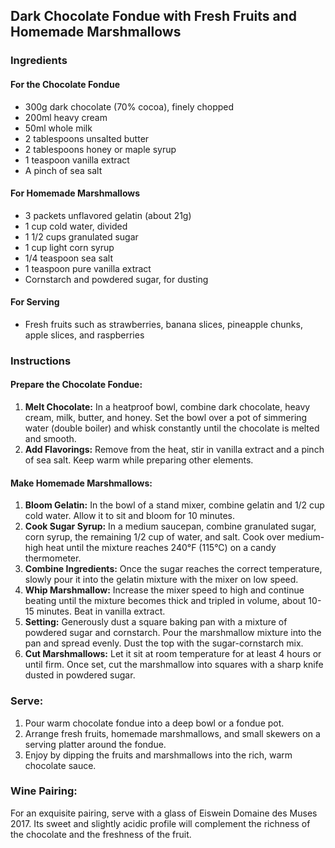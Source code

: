 ## Dark Chocolate Fondue with Fresh Fruits and Homemade Marshmallows

### Ingredients

#### For the Chocolate Fondue
- 300g dark chocolate (70% cocoa), finely chopped
- 200ml heavy cream
- 50ml whole milk
- 2 tablespoons unsalted butter
- 2 tablespoons honey or maple syrup
- 1 teaspoon vanilla extract
- A pinch of sea salt

#### For Homemade Marshmallows
- 3 packets unflavored gelatin (about 21g)
- 1 cup cold water, divided
- 1 1/2 cups granulated sugar
- 1 cup light corn syrup
- 1/4 teaspoon sea salt
- 1 teaspoon pure vanilla extract
- Cornstarch and powdered sugar, for dusting

#### For Serving
- Fresh fruits such as strawberries, banana slices, pineapple chunks, apple slices, and raspberries

### Instructions

#### Prepare the Chocolate Fondue:
1. **Melt Chocolate:** In a heatproof bowl, combine dark chocolate, heavy cream, milk, butter, and honey. Set the bowl over a pot of simmering water (double boiler) and whisk constantly until the chocolate is melted and smooth.
2. **Add Flavorings:** Remove from the heat, stir in vanilla extract and a pinch of sea salt. Keep warm while preparing other elements.

#### Make Homemade Marshmallows:
1. **Bloom Gelatin:** In the bowl of a stand mixer, combine gelatin and 1/2 cup cold water. Allow it to sit and bloom for 10 minutes.
2. **Cook Sugar Syrup:** In a medium saucepan, combine granulated sugar, corn syrup, the remaining 1/2 cup of water, and salt. Cook over medium-high heat until the mixture reaches 240°F (115°C) on a candy thermometer.
3. **Combine Ingredients:** Once the sugar reaches the correct temperature, slowly pour it into the gelatin mixture with the mixer on low speed.
4. **Whip Marshmallow:** Increase the mixer speed to high and continue beating until the mixture becomes thick and tripled in volume, about 10-15 minutes. Beat in vanilla extract.
5. **Setting:** Generously dust a square baking pan with a mixture of powdered sugar and cornstarch. Pour the marshmallow mixture into the pan and spread evenly. Dust the top with the sugar-cornstarch mix.
6. **Cut Marshmallows:** Let it sit at room temperature for at least 4 hours or until firm. Once set, cut the marshmallow into squares with a sharp knife dusted in powdered sugar.

### Serve:
1. Pour warm chocolate fondue into a deep bowl or a fondue pot.
2. Arrange fresh fruits, homemade marshmallows, and small skewers on a serving platter around the fondue.
3. Enjoy by dipping the fruits and marshmallows into the rich, warm chocolate sauce.

### Wine Pairing:
For an exquisite pairing, serve with a glass of Eiswein Domaine des Muses 2017. Its sweet and slightly acidic profile will complement the richness of the chocolate and the freshness of the fruit.